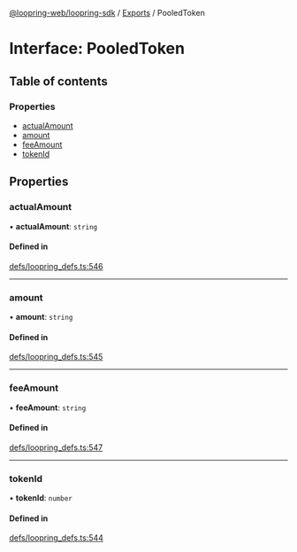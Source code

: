 [@loopring-web/loopring-sdk](../README.md) / [Exports](../modules.md) / PooledToken

# Interface: PooledToken

## Table of contents

### Properties

- [actualAmount](PooledToken.md#actualamount)
- [amount](PooledToken.md#amount)
- [feeAmount](PooledToken.md#feeamount)
- [tokenId](PooledToken.md#tokenid)

## Properties

### actualAmount

• **actualAmount**: `string`

#### Defined in

[defs/loopring_defs.ts:546](https://github.com/Loopring/loopring_sdk/blob/31597d7/src/defs/loopring_defs.ts#L546)

___

### amount

• **amount**: `string`

#### Defined in

[defs/loopring_defs.ts:545](https://github.com/Loopring/loopring_sdk/blob/31597d7/src/defs/loopring_defs.ts#L545)

___

### feeAmount

• **feeAmount**: `string`

#### Defined in

[defs/loopring_defs.ts:547](https://github.com/Loopring/loopring_sdk/blob/31597d7/src/defs/loopring_defs.ts#L547)

___

### tokenId

• **tokenId**: `number`

#### Defined in

[defs/loopring_defs.ts:544](https://github.com/Loopring/loopring_sdk/blob/31597d7/src/defs/loopring_defs.ts#L544)
